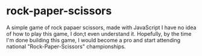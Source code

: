 # rock-paper-scissors
A simple game of rock papaer scissors, made with JavaScript
I have no idea of how to play this game, I don;t even understand it. 
Hopefully, by the time I'm done building this game, I would become a pro and start attending national "Rock-Paper-Scissors" championships. 
